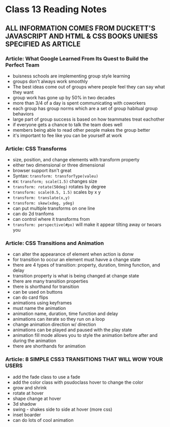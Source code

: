 # Class 13 Reading Notes

## ALL INFORMATION COMES FROM DUCKETT'S JAVASCRIPT AND HTML & CSS BOOKS UNlESS SPECIFIED AS ARTICLE

### Article: What Google Learned From Its Quest to Build the Perfect Team

- buisness schools are implementing group style learning
- groups don't always work smoothly
- The best ideas come out of groups where people feel they can say what they want
- group work has gone up by 50% in two decades
- more than 3/4 of a day is spent communicating with coworkers
- each group has group norms which are a set of group habitual group behaviors
- large part of group success is based on how teammates treat eachother
- if everyone gets a chance to talk the team does well
- members being able to read other people makes the group better
- it's important to fee like you can be yourself at work

### Article: CSS Transforms

- size, position, and change elements with transform property
- either two dimensional or three dimensional
- browser support itsn't great
- Syntax: `transform: transforType(valeu)`
- ex: `transform; scale(1.5)` changes size
- `transform: rotate(50deg)` rotates by degree
- `transform: scale(0.5, 1.5)` scales by x y
- `transform: translate(x,y)`
- `transform: skew(xdeg, ydeg)`
- can put multiple transforms on one line
- can do 2d tranfoms
- can control where it transforms from
- `transform: perspective(#px)` will make it appear tilting away or twoars you

### Article: CSS Transitions and Animation

- can alter the appearance of element when action is donw
- for transition to occur an element must havve a change state
- there are 4 types of transition: property, duration, timing function, and delay
- transition property is what is being changed at change state
- there are many transition properties
- there is shorthand for transition
- can be used on buttons
- can do card flips
- animations using keyframes
- must name the animation
- animation name, duration, time function and delay
- animations can iterate so they run on a loop
- change animation direction w/ direction
- animations can be played and paused with the play state
- animation fill mode allows you to style the animation before after and during the animation
- there are shorthands for animation

### Article: 8 SIMPLE CSS3 TRANSITIONS THAT WILL WOW YOUR USERS

- add the fade class to use a fade
- add the color class with psudoclass hover to change the color
- grow and shrink
- rotate at hover
- shape change at hover
- 3d shadow
- swing - shakes side to side at hover (more css)
- inset boarder
- can do lots of cool animation
